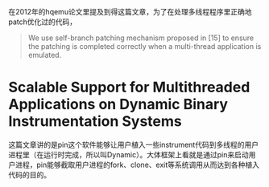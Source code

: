 在2012年的hqemu论文里提及到得这篇文章，为了在处理多线程程序里正确地patch优化过的代码，

> We use self-branch patching mechanism proposed in [15] to ensure the patching is completed correctly when a multi-thread application is emulated.

# Scalable Support for Multithreaded Applications on Dynamic Binary Instrumentation Systems

这篇文章讲的是pin这个软件能够让用户植入一些instrument代码到多线程的用户进程里（在运行时完成，所以叫Dynamic）。大体框架上看就是通过pin来启动用户进程，pin能够截取用户进程的fork、clone、exit等系统调用从而达到各种植入代码的目的。